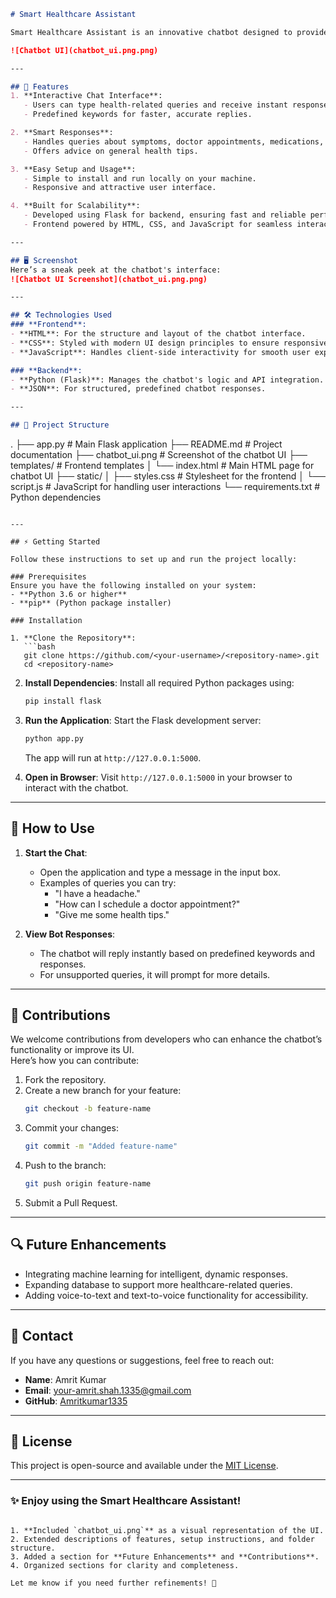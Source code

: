 ```markdown
# Smart Healthcare Assistant

Smart Healthcare Assistant is an innovative chatbot designed to provide users with quick and accurate healthcare-related responses. The chatbot is intuitive, user-friendly, and can assist with common health queries such as symptoms, medications, finding doctors, and more.  

![Chatbot UI](chatbot_ui.png.png)

---

## 🚀 Features
1. **Interactive Chat Interface**:
   - Users can type health-related queries and receive instant responses.  
   - Predefined keywords for faster, accurate replies.

2. **Smart Responses**:
   - Handles queries about symptoms, doctor appointments, medications, and more.  
   - Offers advice on general health tips.

3. **Easy Setup and Usage**:
   - Simple to install and run locally on your machine.  
   - Responsive and attractive user interface.

4. **Built for Scalability**:
   - Developed using Flask for backend, ensuring fast and reliable performance.  
   - Frontend powered by HTML, CSS, and JavaScript for seamless interaction.

---

## 🖥️ Screenshot
Here’s a sneak peek at the chatbot's interface:  
![Chatbot UI Screenshot](chatbot_ui.png.png)

---

## 🛠️ Technologies Used
### **Frontend**:
- **HTML**: For the structure and layout of the chatbot interface.  
- **CSS**: Styled with modern UI design principles to ensure responsiveness and aesthetics.  
- **JavaScript**: Handles client-side interactivity for smooth user experience.

### **Backend**:
- **Python (Flask)**: Manages the chatbot's logic and API integration.  
- **JSON**: For structured, predefined chatbot responses.

---

## 📁 Project Structure
```
.
├── app.py                # Main Flask application
├── README.md             # Project documentation
├── chatbot_ui.png        # Screenshot of the chatbot UI
├── templates/            # Frontend templates
│   └── index.html        # Main HTML page for chatbot UI
├── static/
│   ├── styles.css        # Stylesheet for the frontend
│   └── script.js         # JavaScript for handling user interactions
└── requirements.txt      # Python dependencies
```

---

## ⚡ Getting Started

Follow these instructions to set up and run the project locally:

### Prerequisites
Ensure you have the following installed on your system:
- **Python 3.6 or higher**
- **pip** (Python package installer)

### Installation

1. **Clone the Repository**:
   ```bash
   git clone https://github.com/<your-username>/<repository-name>.git
   cd <repository-name>
   ```

2. **Install Dependencies**:
   Install all required Python packages using:
   ```bash
   pip install flask
   ```

3. **Run the Application**:
   Start the Flask development server:
   ```bash
   python app.py
   ```
   The app will run at `http://127.0.0.1:5000`.

4. **Open in Browser**:
   Visit `http://127.0.0.1:5000` in your browser to interact with the chatbot.

---

## 📖 How to Use

1. **Start the Chat**:
   - Open the application and type a message in the input box.
   - Examples of queries you can try:
     - "I have a headache."
     - "How can I schedule a doctor appointment?"
     - "Give me some health tips."

2. **View Bot Responses**:
   - The chatbot will reply instantly based on predefined keywords and responses.
   - For unsupported queries, it will prompt for more details.

---

## 🧩 Contributions
We welcome contributions from developers who can enhance the chatbot’s functionality or improve its UI.  
Here’s how you can contribute:
1. Fork the repository.
2. Create a new branch for your feature:
   ```bash
   git checkout -b feature-name
   ```
3. Commit your changes:
   ```bash
   git commit -m "Added feature-name"
   ```
4. Push to the branch:
   ```bash
   git push origin feature-name
   ```
5. Submit a Pull Request.

---

## 🔍 Future Enhancements
- Integrating machine learning for intelligent, dynamic responses.
- Expanding database to support more healthcare-related queries.
- Adding voice-to-text and text-to-voice functionality for accessibility.

---

## 💬 Contact
If you have any questions or suggestions, feel free to reach out:
- **Name**: Amrit Kumar  
- **Email**: [your-amrit.shah.1335@gmail.com](mailto:amrit.shah.1335@gmail.com)  
- **GitHub**: [Amritkumar1335](https://github.com/Amritkumar1335)  

---

## 📜 License
This project is open-source and available under the [MIT License](LICENSE).

---

### ✨ Enjoy using the Smart Healthcare Assistant!
```

1. **Included `chatbot_ui.png`** as a visual representation of the UI.
2. Extended descriptions of features, setup instructions, and folder structure.
3. Added a section for **Future Enhancements** and **Contributions**.
4. Organized sections for clarity and completeness.

Let me know if you need further refinements! 🚀
